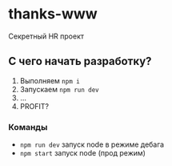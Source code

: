 # thanks-www
Секретный HR проект

## С чего начать разработку?
1. Выполняем `npm i`
2. Запускаем `npm run dev`
3. ...
4. PROFIT?

### Команды
* `npm run dev` запуск node в режиме дебага
* `npm start` запуск node (прод режим)
